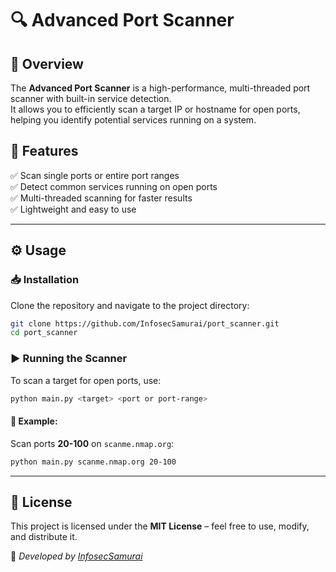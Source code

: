 # 🔍 Advanced Port Scanner

## 📖 Overview
The **Advanced Port Scanner** is a high-performance, multi-threaded port scanner with built-in service detection.  
It allows you to efficiently scan a target IP or hostname for open ports, helping you identify potential services running on a system.

## 🚀 Features
✅ Scan single ports or entire port ranges  
✅ Detect common services running on open ports  
✅ Multi-threaded scanning for faster results  
✅ Lightweight and easy to use  

---

## ⚙️ Usage

### 📥 Installation
Clone the repository and navigate to the project directory:
```bash
git clone https://github.com/InfosecSamurai/port_scanner.git
cd port_scanner
```

### ▶️ Running the Scanner
To scan a target for open ports, use:
```bash
python main.py <target> <port or port-range>
```

#### 🔹 Example:
Scan ports **20-100** on `scanme.nmap.org`:
```bash
python main.py scanme.nmap.org 20-100
```

---

## 📜 License
This project is licensed under the **MIT License** – feel free to use, modify, and distribute it.  

🔹 _Developed by [InfosecSamurai](https://github.com/InfosecSamurai)_  
